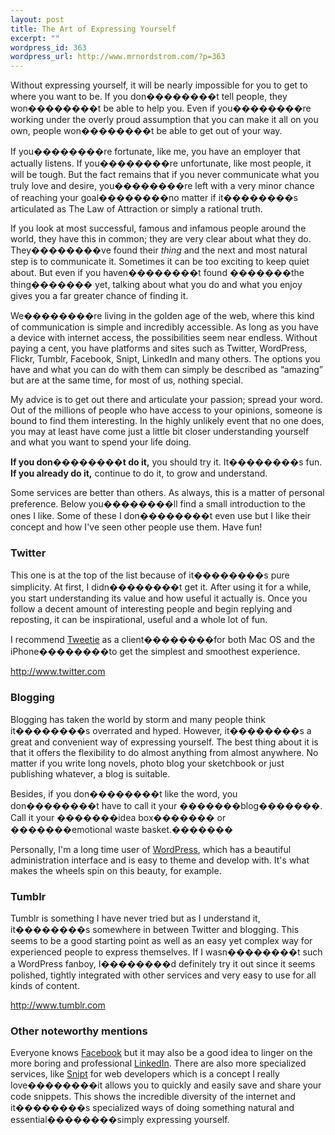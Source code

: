 ```yaml
--- 
layout: post
title: The Art of Expressing Yourself
excerpt: ""
wordpress_id: 363
wordpress_url: http://www.mrnordstrom.com/?p=363
---
```

<p>Without expressing yourself, it will be nearly impossible for you to get to where you want to be. If you don��������t tell people, they won��������t be able to help you. Even if you��������re working under the overly proud assumption that you can make it all on you own, people won��������t be able to get out of your way.</p>

<p>If you��������re fortunate, like me, you have an employer that actually listens. If you��������re unfortunate, like most people, it will be tough. But the fact remains that if you never communicate what you truly love and desire, you��������re left with a very minor chance of reaching your goal��������no matter if it��������s articulated as The Law of Attraction or simply a rational truth.</p>

<p>If you look at most successful, famous and infamous people around the world, they have this in common; they are very clear about what they do. They��������ve found their <em>thing</em> and the next and most natural step is to communicate it. Sometimes it can be too exciting to keep quiet about. But even if you haven��������t found �������the thing������� yet, talking about what you do and what you enjoy gives you a far greater chance of finding it.</p>

<p>We��������re living in the golden age of the web, where this kind of communication is simple and incredibly accessible. As long as you have a device with internet access, the possibilities seem near endless. Without paying a cent, you have platforms and sites such as Twitter, WordPress, Flickr, Tumblr, Facebook, Snipt, LinkedIn and many others. The options you have and what you can do with them can simply be described as &ldquo;amazing&rdquo; but are at the same time, for most of us, nothing special.</p>

<p>My advice is to get out there and articulate your passion; spread your word. Out of the millions of people who have access to your opinions, someone is bound to find them interesting. In the highly unlikely event that no one does, you may at least have come just a little bit closer understanding yourself and what you want to spend your life doing.</p>

<p><strong>If you don��������t do it,</strong> you should try it. It��������s fun.<br>
<strong>If you already do it,</strong> continue to do it, to grow and understand.</p>

<p>Some services are better than others. As always, this is a matter of personal preference. Below you��������ll find a small introduction to the ones I like. Some of these I don��������t even use but I like their concept and how I've seen other people use them. Have fun!</p>

<h3>Twitter</h3>
This one is at the top of the list because of it��������s pure simplicity. At first, I didn��������t get it. After using it for a while, you start understanding its value and how useful it actually is. Once you follow a decent amount of interesting people and begin replying and reposting, it can be inspirational, useful and a whole lot of fun.</p>

<p>I recommend <a href="http://www.atebits.com/tweetie-mac/">Tweetie</a> as a client��������for both Mac OS and the iPhone��������to get the simplest and smoothest experience.</p>

<p><a href="http://www.twitter.com">http://www.twitter.com</a></p>

<h3>Blogging</h3>
<p>Blogging has taken the world by storm and many people think it��������s overrated and hyped. However, it��������s a great and convenient way of expressing yourself. The best thing about it is that it offers the flexibility to do almost anything from almost anywhere. No matter if you write long novels, photo blog your sketchbook or just publishing whatever, a blog is suitable.</p>

<p>Besides, if you don��������t like the word, you don��������t have to call it your �������blog�������. Call it your �������idea box������� or �������emotional waste basket.�������</p>

<p>Personally, I'm a long time user of <a href="http://wordpress.org/">WordPress</a>, which has a beautiful administration interface and is easy to theme and develop with. It's what makes the wheels spin on this beauty, for example.</p>

<h3>Tumblr</h3>
<p>Tumblr is something I have never tried but as I understand it, it��������s somewhere in between Twitter and blogging. This seems to be a good starting point as well as an easy yet complex way for experienced people to express themselves. If I wasn��������t such a WordPress fanboy, I��������d definitely try it out since it seems polished, tightly integrated with other services and very easy to use for all kinds of content.</p>

<p><a href="http://www.tumblr.com">http://www.tumblr.com</a></p>

<h3>Other noteworthy mentions</h3>
<p>Everyone knows <a href="http://www.facebook.com/">Facebook</a> but it may also be a good idea to linger on the more boring and professional <a href="http://www.linkedin.com/">LinkedIn</a>. There are also more specialized services, like <a href="http://www.snipt.com/">Snipt</a> for web developers which is a concept I really love��������it allows you to quickly and easily save and share your code snippets. This shows the incredible diversity of the internet and it��������s specialized ways of doing something natural and essential��������simply expressing yourself.</p>
